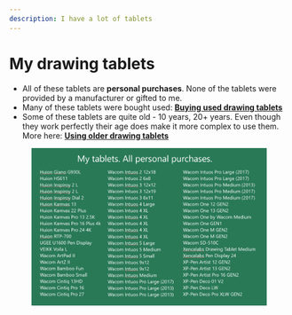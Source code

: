 ```yaml
---
description: I have a lot of tablets
---
```


# My drawing tablets

* All of these tablets are **personal purchases**. None of the tablets were provided by a manufacturer or gifted to me.
* Many of these tablets were bought used: [**Buying used drawing tablets**](../buying-a-drawing-tablet/buying-used-drawing-tablets.md)&#x20;
* Some of these tablets are quite old - 10 years, 20+ years. Even though they work perfectly their age does make it more complex to use them. More here: [**Using older drawing tablets**](../guides/general/using-older-drawing-tablets.md)&#x20;

<figure><img src="../.gitbook/assets/image (1) (1) (1) (1).png" alt=""><figcaption></figcaption></figure>

